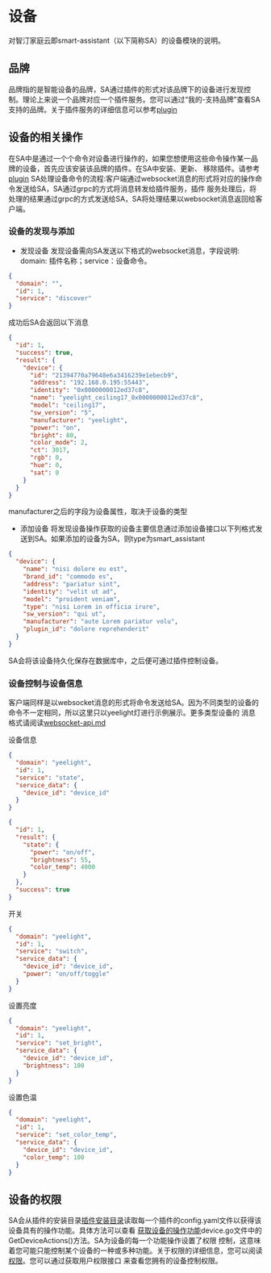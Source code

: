 # 设备

对智汀家庭云即smart-assistant（以下简称SA）的设备模块的说明。

## 品牌

品牌指的是智能设备的品牌，SA通过插件的形式对该品牌下的设备进行发现控制。理论上来说一个品牌对应一个插件服务。您可以通过“我的-支持品牌”查看SA支持的品牌。关于插件服务的详细信息可以参考[plugin](./device-plugin.md)

## 设备的相关操作

在SA中是通过一个个命令对设备进行操作的，如果您想使用这些命令操作某一品牌的设备，首先应该安装该品牌的插件。在SA中安装、更新、 移除插件。请参考[plugin](./device-plugin.md)
SA处理设备命令的流程:客户端通过websocket消息的形式将对应的操作命令发送给SA，SA通过grpc的方式将消息转发给插件服务，插件
服务处理后，将处理的结果通过grpc的方式发送给SA，SA将处理结果以websocket消息返回给客户端。

### 设备的发现与添加

* 发现设备 发现设备需向SA发送以下格式的websocket消息，字段说明: domain: 插件名称；service：设备命令。

```json
{
  "domain": "",
  "id": 1,
  "service": "discover"
}
```

成功后SA会返回以下消息

```json
{
  "id": 1,
  "success": true,
  "result": {
    "device": {
      "id": "21394770a79648e6a3416239e1ebecb9",
      "address": "192.168.0.195:55443",
      "identity": "0x0000000012ed37c8",
      "name": "yeelight_ceiling17_0x0000000012ed37c8",
      "model": "ceiling17",
      "sw_version": "5",
      "manufacturer": "yeelight",
      "power": "on",
      "bright": 80,
      "color_mode": 2,
      "ct": 3017,
      "rgb": 0,
      "hue": 0,
      "sat": 0
    }
  }
}
```

manufacturer之后的字段为设备属性，取决于设备的类型

* 添加设备 将发现设备操作获取的设备主要信息通过添加设备接口以下列格式发送到SA。如果添加的设备为SA，则type为smart_assistant

```json
{
  "device": {
    "name": "nisi dolore eu est",
    "brand_id": "commodo es",
    "address": "pariatur sint",
    "identity": "velit ut ad",
    "model": "proident veniam",
    "type": "nisi Lorem in officia irure",
    "sw_version": "qui ut",
    "manufacturer": "aute Lorem pariatur volu",
    "plugin_id": "dolore reprehenderit"
  }
}
```

SA会将该设备持久化保存在数据库中，之后便可通过插件控制设备。

### 设备控制与设备信息

客户端同样是以websocket消息的形式将命令发送给SA。因为不同类型的设备的命令不一定相同，所以这里只以yeelight灯进行示例展示。更多类型设备的
消息格式请阅读[websocket-api.md](./web-socket-api.md)

设备信息

```json
{
  "domain": "yeelight",
  "id": 1,
  "service": "state",
  "service_data": {
    "device_id": "device_id"
  }
}
```

```json
{
  "id": 1,
  "result": {
    "state": {
      "power": "on/off",
      "brightness": 55,
      "color_temp": 4000
    }
  },
  "success": true
}
```

开关

```json
{
  "domain": "yeelight",
  "id": 1,
  "service": "switch",
  "service_data": {
    "device_id": "device_id",
    "power": "on/off/toggle"
  }
}
```

设置亮度

```json
{
  "domain": "yeelight",
  "id": 1,
  "service": "set_bright",
  "service_data": {
    "device_id": "device_id",
    "brightness": 100
  }
}
```

设置色温

```json
{
  "domain": "yeelight",
  "id": 1,
  "service": "set_color_temp",
  "service_data": {
    "device_id": "device_id",
    "color_temp": 100
  }
}
```

## 设备的权限

SA会从插件的安装目录[插件安装目录](../../static/plugins)读取每一个插件的config.yaml文件以获得该设备具有的操作功能。具体方法可以查看
[获取设备的操作功能](../../internal/orm/device.go)device.go文件中的GetDeviceActions()方法。SA为设备的每一个功能操作设置了权限
控制，这意味着您可能只能控制某个设备的一种或多种功能。关于权限的详细信息，您可以阅读[权限](./user-module.md)。您可以通过获取用户权限接口 来查看您拥有的设备控制权限。

